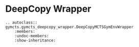 # DeepCopy Wrapper

```{eval-rst}
.. autoclass:: gymcts.gymcts_deepcopy_wrapper.DeepCopyMCTSGymEnvWrapper
    :members:
    :undoc-members:
    :show-inheritance:
```